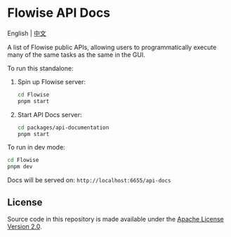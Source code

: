 <!-- markdownlint-disable MD030 -->

# Flowise API Docs

English | [中文](./README-ZH.md)

A list of Flowise public APIs, allowing users to programmatically execute many of the same tasks as the same in the GUI.

To run this standalone:

1. Spin up Flowise server:
    ```sh
    cd Flowise
    pnpm start
    ```
2. Start API Docs server:
    ```sh
    cd packages/api-documentation
    pnpm start
    ```

To run in dev mode:

```sh
cd Flowise
pnpm dev
```

Docs will be served on: `http://localhost:6655/api-docs`

## License

Source code in this repository is made available under the [Apache License Version 2.0](https://github.com/FlowiseAI/Flowise/blob/master/LICENSE.md).
